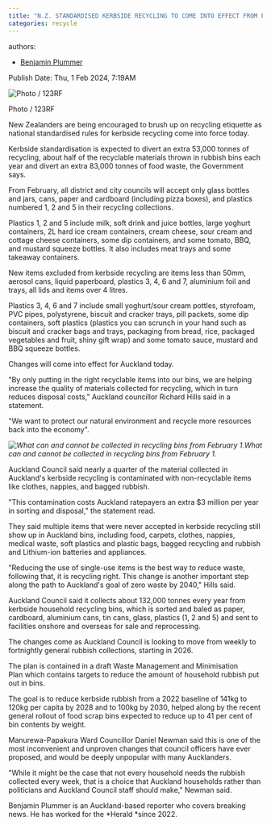 ```yaml
---
title: "N.Z. STANDARDISED KERBSIDE RECYCLING TO COME INTO EFFECT FROM FEBRUARY 1 2024"
categories: recycle
---
```


authors:
- [Benjamin Plummer](https://www.newstalkzb.co.nz/author/?Author=Benjamin%20Plummer)

Publish Date: Thu, 1 Feb 2024, 7:19AM

![Photo / 123RF](https://www.newstalkzb.co.nz/media/oh0jfnhe/recycling-collection-123rf.jpg?rmode=crop&rnd=133512698852800000&height=379&quality=95&scale=both)

Photo / 123RF

New Zealanders are being encouraged to brush up on recycling etiquette as national standardised rules for kerbside recycling come into force today. 

Kerbside standardisation is expected to divert an extra 53,000 tonnes of recycling, about half of the recyclable materials thrown in rubbish bins each year and divert an extra 83,000 tonnes of food waste, the Government says. 

From February, all district and city councils will accept only glass bottles and jars, cans, paper and cardboard (including pizza boxes), and plastics numbered 1, 2 and 5 in their recycling collections. 

Plastics 1, 2 and 5 include milk, soft drink and juice bottles, large yoghurt containers, 2L hard ice cream containers, cream cheese, sour cream and cottage cheese containers, some dip containers, and some tomato, BBQ, and mustard squeeze bottles. It also includes meat trays and some takeaway containers. 

New items excluded from kerbside recycling are items less than 50mm, aerosol cans, liquid paperboard, plastics 3, 4, 6 and 7, aluminium foil and trays, all lids and items over 4 litres. 

Plastics 3, 4, 6 and 7 include small yoghurt/sour cream pottles, styrofoam, PVC pipes, polystyrene, biscuit and cracker trays, pill packets, some dip containers, soft plastics (plastics you can scrunch in your hand such as biscuit and cracker bags and trays, packaging from bread, rice, packaged vegetables and fruit, shiny gift wrap) and some tomato sauce, mustard and BBQ squeeze bottles. 

Changes will come into effect for Auckland today. 

"By only putting in the right recyclable items into our bins, we are helping increase the quality of materials collected for recycling, which in turn reduces disposal costs," Auckland councillor Richard Hills said in a statement. 

"We want to protect our natural environment and recycle more resources back into the economy". 

*![What can and cannot be collected in recycling bins from February 1.](https://www.nzherald.co.nz/resizer/Y9dgLJgAZls6s2yjSgKzFh281S4=/1440x960/smart/filters:quality(70)/cloudfront-ap-southeast-2.images.arcpublishing.com/nzme/BAAGBIUXQFAH3GDADOOGCEAQTU.jpg)What can and cannot be collected in recycling bins from February 1.* 

Auckland Council said nearly a quarter of the material collected in Auckland's kerbside recycling is contaminated with non-recyclable items like clothes, nappies, and bagged rubbish. 

"This contamination costs Auckland ratepayers an extra $3 million per year in sorting and disposal," the statement read. 

They said multiple items that were never accepted in kerbside recycling still show up in Auckland bins, including food, carpets, clothes, nappies, medical waste, soft plastics and plastic bags, bagged recycling and rubbish and Lithium-ion batteries and appliances. 

"Reducing the use of single-use items is the best way to reduce waste, following that, it is recycling right. This change is another important step along the path to Auckland's goal of zero waste by 2040," Hills said. 

Auckland Council said it collects about 132,000 tonnes every year from kerbside household recycling bins, which is sorted and baled as paper, cardboard, aluminium cans, tin cans, glass, plastics (1, 2 and 5) and sent to facilities onshore and overseas for sale and reprocessing. 

The changes come as Auckland Council is looking to move from weekly to fortnightly general rubbish collections, starting in 2026. 

The plan is contained in a draft Waste Management and Minimisation Plan which contains targets to reduce the amount of household rubbish put out in bins. 

The goal is to reduce kerbside rubbish from a 2022 baseline of 141kg to 120kg per capita by 2028 and to 100kg by 2030, helped along by the recent general rollout of food scrap bins expected to reduce up to 41 per cent of bin contents by weight. 

Manurewa-Papakura Ward Councillor Daniel Newman said this is one of the most inconvenient and unproven changes that council officers have ever proposed, and would be deeply unpopular with many Aucklanders. 

"While it might be the case that not every household needs the rubbish collected every week, that is a choice that Auckland households rather than politicians and Auckland Council staff should make," Newman said. 

Benjamin Plummer is an Auckland-based reporter who covers breaking news. He has worked for the *Herald *since 2022.